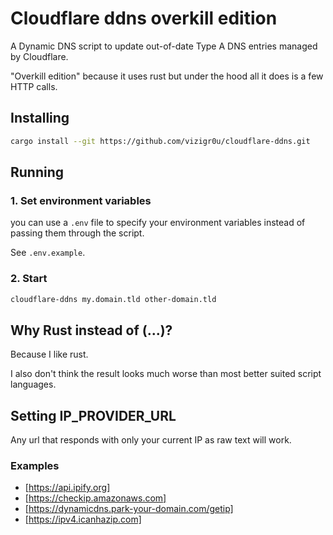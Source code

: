# Cloudflare ddns overkill edition

A Dynamic DNS script to update out-of-date Type A DNS entries managed by Cloudflare.

"Overkill edition" because it uses rust but under the hood all it does is a few HTTP calls.

## Installing

```sh
cargo install --git https://github.com/vizigr0u/cloudflare-ddns.git
```

## Running

### 1. Set environment variables

you can use a `.env` file to specify your environment variables instead of passing them through the script.

See `.env.example`.

### 2. Start

```sh
cloudflare-ddns my.domain.tld other-domain.tld
```

## Why Rust instead of (...)?

Because I like rust.

I also don't think the result looks much worse than most better suited script languages.

## Setting IP_PROVIDER_URL

Any url that responds with only your current IP as raw text will work.

### Examples

- [https://api.ipify.org]
- [https://checkip.amazonaws.com]
- [https://dynamicdns.park-your-domain.com/getip]
- [https://ipv4.icanhazip.com]
